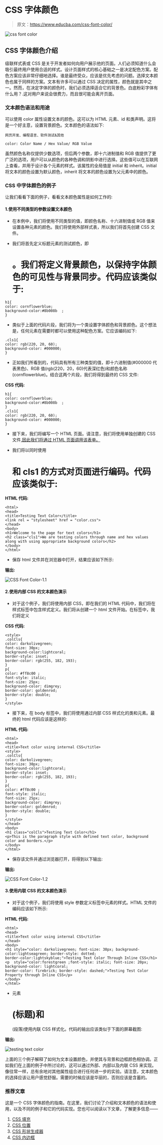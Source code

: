 # CSS 字体颜色

> 原文：<https://www.educba.com/css-font-color/>

![css font color](img/926c456ccd8f1fd5a87c92ff0dfaaad2.png)



## CSS 字体颜色介绍

级联样式表或 CSS 是关于开发者如何向用户展示他的页面。人们必须知道什么会吸引最终用户使用合适的样式。设计页面样式的核心基础之一是决定配色方案。配色方案应该非常仔细地选择。谁是最终受众，应该是优先考虑的问题。选择文本颜色也属于同样的方案。文本有许多可以通过 CSS 决定的属性，颜色就是其中之一。然而，在决定字体的颜色时，我们必须选择适合它的背景色。白底粉彩字体有什么用？.这对用户来说会很费力，而且很可能会离开页面。

### 文本颜色语法和用途

可以使用 color 属性设置文本的颜色。这可以为 HTML 元素、id 和类声明。这将是一个好主意，设置背景颜色。文本颜色的语法如下:

<small>网页开发、编程语言、软件测试&其他</small>

```
color: Color Name / Hex Value/ RGB Value
```

虽然颜色名称仅提供少数选项，但后两个参数，即十六进制值和 RGB 值提供了更广泛的选项，用户可以从颜色的各种色调和阴影中进行选择。这些值可以在互联网上查看，并用于设计各个元素的样式。该属性的全局值是 initial 和 inherit。initial 将文本的颜色设置为默认颜色，inherit 将文本的颜色设置为父元素中的颜色。

### CSS 中字体颜色的例子

让我们看看下面的例子，看看文本颜色属性是如何工作的:

#### 1.使用不同类型的参数设置文本颜色

*   在本例中，我们将使用不同类型的值，即颜色名称、十六进制值或 RGB 值来设置各种元素的颜色。我们将使用外部样式表，所以我们将首先创建 CSS 文件。
*   我们将首先定义标题元素的测试颜色，即

    # 。我们将定义背景颜色，以保持字体颜色的可见性与背景同步。代码应该类似于:

```
h1{
color: cornflowerblue;
background-color:#8b008b  ;
}
```

*   类似于上面的代码片段，我们将为一个类设置字体颜色和背景颜色。这个想法是，任何元素在需要时都可以使用这种配色方案。它应该编码如下:

```
.cls1{
color: rgb(220, 20, 60);
background-color: #000000;
}
```

*   正如我们所看到的，代码具有所有三种类型的值，即十六进制值(#000000 代表黑色)、RGB 值(rgb(220，20，60)代表深红色)和颜色名称(cornflowerblue)。结合这两个片段，我们将得到最终的 CSS 文件:

**CSS 代码:**

```
h1{
color: cornflowerblue;
background-color:#8b008b  ;
}
.cls1{
color: rgb(220, 20, 60);
background-color: #000000;
}
```

*   接下来，我们将编写一个 HTML 页面。请注意，我们将使用单独创建的 CSS 文件[,因此我们将通过 HTML 页面调用该表单。](https://www.educba.com/css-drop-shadow/)
*   我们将以同时使用

    # 和 cls1 的方式对页面进行编码。代码应该类似于:

**HTML 代码:**

```
<html>
<head>
<title>Testing Text Color</title>
<link rel = "stylesheet" href = "color.css">
</head>
<body>
<h1>Welcome to the page for text colors</h1>
<h2 class="cls1">We are testing colors through name and hex values along with using appropriate background colors</h2>
</body>
</html>
```

*   保存 html 文件并在浏览器中打开，结果应该如下所示:

**输出:**

![CSS Font Color-1.1](img/d4e3780a92ddfe3387ac705e1bea063c.png)



#### 2.使用内部 CSS 的文本颜色演示

*   对于这个例子，我们将使用内部 CSS，即在我们的 HTML 代码中，我们将在样式标签<stlyle>中包含样式定义。我们将从创建一个 html 文件开始。在标签中，我们将定义</stlyle>

**CSS 代码:**

```
<style>
.colCls{
color: darkolivegreen;
font-size: 30px;
background-color:lightcoral;
border-style: inset;
border-color: rgb(255, 182, 193);
}
p{
color: #ff8c00 ;
font-style: italic;
font-size: 25px;
background-color: dimgrey;
border-color: goldenrod;
border-style: double;
}
</style>
```

*   接下来，在 body 标签中，我们将使用通过内部 CSS 样式化的类和元素。最终的 html 代码应该是这样的:

**HTML 代码:**

```
<html>
<head>
<title>Text color using internal CSS</title>
<style>
.colCls{
color: darkolivegreen;
font-size: 30px;
background-color:lightcoral;
border-style: inset;
border-color: rgb(255, 182, 193);
}
p{
color: #ff8c00 ;
font-style: italic;
font-size: 25px;
background-color: dimgrey;
border-color: goldenrod;
border-style: double;
}
</style>
</head>
<body>
<h1 class="colCls">Testing Text Color</h1>
<p>This is the paragraph style with defined text color, background color and borders.</p>
</body>
</html>
```

*   保存该文件并通过浏览器打开，将得到以下输出:

**输出:**

![CSS Font Color-1.2](img/c89ad87a0576eb7c28b3a65983dfa201.png)



#### 3.使用内联 CSS 的文本颜色演示

*   对于这个例子，我们将使用 style 参数定义标签中元素的样式。HTML 文件的编码应该如下所示:

**HTML 代码:**

```
<html>
<head>
<title>Text color using internal CSS</title>
</head>
<body>
<h1 style="color: darkolivegreen; font-size: 30px; background-color:lightseagreen; border-style: dotted;
border-color:lightskyblue;">Testing Text Color Through Inline CSS</h1>
<p  style="color:forestgreen ;font-style: italic; font-size: 20px; background-color: lightcoral;
border-color: firebrick; border-style: dashed;">Testing Test Color Property through Inline CSS</p>
</body>
</html>
```

*   元素

    # (标题)和

    (段落)使用内联 CSS 样式化。代码的输出应该类似于下面的屏幕截图:

**输出:**

![testing text color](img/f7bf417c29d095fd2906d03c58614494.png)



上面的三个例子解释了如何为文本设置颜色，并使其与背景和边框颜色相协调。正如我们在上面的例子中所讨论的，这可以通过外部、内部以及内联 CSS 来实现。像往常一样，总有余地对其他属性组合进行任何进一步的实验。请注意，文本颜色的选择应该让用户感觉舒服。需要的时候应该是华丽的，否则应该是含蓄的。

### 推荐文章

这是一个 CSS 字体颜色的指南。在这里，我们讨论了介绍和文本颜色的语法和使用，以及不同的例子和它的代码实现。您也可以阅读以下文章，了解更多信息——

1.  [CSS 填充](https://www.educba.com/css-padding/)
2.  [CSS 位置](https://www.educba.com/css-position/)
3.  [CSS 形状生成器](https://www.educba.com/css-shape-generator/)
4.  [CSS 内边框](https://www.educba.com/css-inner-border/)





